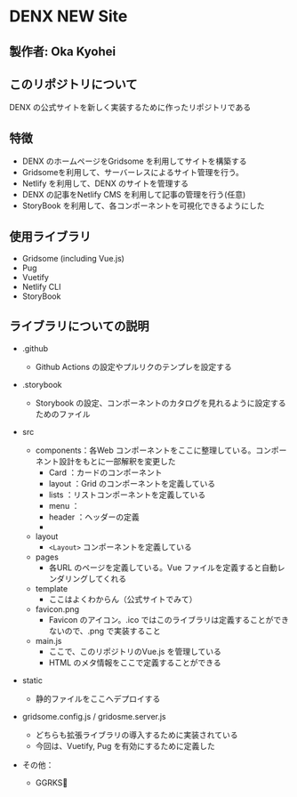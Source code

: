 # DENX NEW Site

## 製作者: Oka Kyohei

## このリポジトリについて
DENX の公式サイトを新しく実装するために作ったリポジトリである

## 特徴
- DENX のホームページをGridsome を利用してサイトを構築する
- Gridsomeを利用して、サーバーレスによるサイト管理を行う。
- Netlify を利用して、DENX のサイトを管理する
- DENX の記事をNetlify CMS を利用して記事の管理を行う(任意)
- StoryBook を利用して、各コンポーネントを可視化できるようにした

## 使用ライブラリ
- Gridsome (including Vue.js)
- Pug
- Vuetify
- Netlify CLI
- StoryBook

## ライブラリについての説明
- .github 
    - Github Actions の設定やプルリクのテンプレを設定する
- .storybook 
    - Storybook の設定、コンポーネントのカタログを見れるように設定するためのファイル
- src
    - components：各Web コンポーネントをここに整理している。コンポーネント設計をもとに一部解釈を変更した
        - Card    ：カードのコンポーネント
        - layout  ：Grid のコンポーネントを定義している
        - lists   ：リストコンポーネントを定義している
        - menu    ： 
        - header  ：ヘッダーの定義
        - 
    - layout
        - `<Layout>` コンポーネントを定義している
    - pages
        - 各URL のページを定義している。Vue ファイルを定義すると自動レンダリングしてくれる
    - template
        - ここはよくわからん（公式サイトでみて）
    - favicon.png
        - Favicon のアイコン。.ico ではこのライブラリは定義することができないので、.png で実装すること
    - main.js
        - ここで、このリポジトリのVue.js を管理している
        - HTML のメタ情報をここで定義することができる

- static
    - 静的ファイルをここへデプロイする
- gridsome.config.js / gridosme.server.js 
    - どちらも拡張ライブラリの導入するために実装されている
    - 今回は、Vuetify, Pug を有効にするために定義した

- その他：
    - GGRKS🙌

